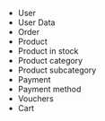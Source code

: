 * User
* User Data
* Order
* Product
* Product in stock
* Product category
* Product subcategory
* Payment
* Payment method
* Vouchers
* Cart